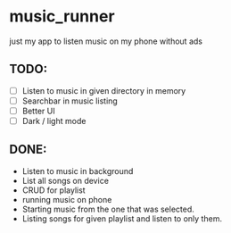 # music_runner

just my app to listen music on my phone without ads

## TODO:
- [ ] Listen to music in given directory in memory
- [ ] Searchbar in music listing
- [ ] Better UI
- [ ] Dark / light mode
## DONE:
- Listen to music in background
- List all songs on device
- CRUD for playlist
- running music on phone
- Starting music from the one that was selected.
- Listing songs for given playlist and listen to only them.

